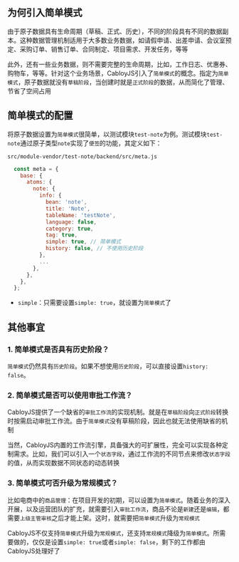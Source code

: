 ##  为何引入简单模式

由于原子数据具有生命周期（草稿、正式、历史），不同的阶段具有不同的数据副本。这种数据管理机制适用于大多数业务数据，如请假申请、出差申请、会议室预定、采购订单、销售订单、合同制定、项目需求、开发任务，等等

此外，还有一些业务数据，则不需要完整的生命周期，比如，工作日志、优惠券、购物车，等等。针对这个业务场景，CabloyJS引入了`简单模式`的概念。指定为`简单模式`，原子数据就没有`草稿阶段`，当创建时就是`正式阶段`的数据，从而简化了管理、节省了空间占用

## 简单模式的配置

将原子数据设置为`简单模式`很简单，以测试模块`test-note`为例。测试模块`test-note`通过原子类型`note`实现了`便签`的功能，其定义如下：

`src/module-vendor/test-note/backend/src/meta.js`

``` javascript
  const meta = {
    base: {
      atoms: {
        note: {
          info: {
            bean: 'note',
            title: 'Note',
            tableName: 'testNote',
            language: false,
            category: true,
            tag: true,
            simple: true, // 简单模式
            history: false, // 不使用历史阶段
          },
          ...
        },
      },
    },
  };
```

* `simple`：只需要设置`simple: true`，就设置为`简单模式`了

## 其他事宜

### 1. 简单模式是否具有历史阶段？

`简单模式`仍然具有`历史阶段`。如果不想使用`历史阶段`，可以直接设置`history: false`。

### 2. 简单模式是否可以使用审批工作流？

CabloyJS提供了一个缺省的`审批工作流`的实现机制。就是在`草稿阶段`向`正式阶段`转换时按需启动审批工作流。由于`简单模式`没有草稿阶段，因此也就无法使用缺省的机制

当然，CabloyJS内置的工作流引擎，具备强大的可扩展性，完全可以实现各种定制需求。比如，我们可以引入一个`状态字段`，通过工作流的不同节点来修改`状态字段`的值，从而实现数据不同状态的动态转换

### 3. 简单模式可否升级为常规模式？

比如电商中的`商品管理`：在项目开发的初期，可以设置为`简单模式`。随着业务的深入开展，以及运营团队的扩充，就需要引入`审批工作流`，商品不论是`新建`还是`编辑`，都需要`上级主管审核`之后才能上架。这时，就需要把`简单模式`升级为`常规模式`

CabloyJS不仅支持`简单模式`升级为`常规模式`，还支持`常规模式`降级为`简单模式`。所需要做的，仅仅是设置`simple: true`或者`simple: false`，剩下的工作都由CabloyJS处理好了